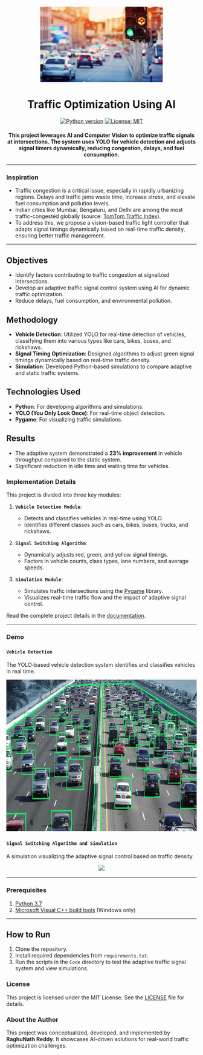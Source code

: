 <p align="center">
 <img height=199px src="./traffic-signal.jpeg" alt="Traffic Signal Timer">
</p>

<h1 align="center">Traffic Optimization Using AI</h1>

<div align="center">

[![Python version](https://img.shields.io/badge/python-3.7-blue.svg)](https://www.python.org/downloads/release/python-370/)
[![License: MIT](https://img.shields.io/badge/License-MIT-green.svg)](./LICENSE)

<h4>This project leverages AI and Computer Vision to optimize traffic signals at intersections. The system uses YOLO for vehicle detection and adjusts signal timers dynamically, reducing congestion, delays, and fuel consumption.</h4>

</div>

-----------------------------------------
### Inspiration

- Traffic congestion is a critical issue, especially in rapidly urbanizing regions. Delays and traffic jams waste time, increase stress, and elevate fuel consumption and pollution levels.
- Indian cities like Mumbai, Bengaluru, and Delhi are among the most traffic-congested globally (source: [TomTom Traffic Index](https://www.tomtom.com/en_gb/traffic-index/ranking/)).
- To address this, we propose a vision-based traffic light controller that adapts signal timings dynamically based on real-time traffic density, ensuring better traffic management.

------------------------------------------

## Objectives
- Identify factors contributing to traffic congestion at signalized intersections.
- Develop an adaptive traffic signal control system using AI for dynamic traffic optimization.
- Reduce delays, fuel consumption, and environmental pollution.

## Methodology
- **Vehicle Detection**: Utilized YOLO for real-time detection of vehicles, classifying them into various types like cars, bikes, buses, and rickshaws.
- **Signal Timing Optimization**: Designed algorithms to adjust green signal timings dynamically based on real-time traffic density.
- **Simulation**: Developed Python-based simulations to compare adaptive and static traffic systems.

## Technologies Used
- **Python**: For developing algorithms and simulations.
- **YOLO (You Only Look Once)**: For real-time object detection.
- **Pygame**: For visualizing traffic simulations.

## Results
- The adaptive system demonstrated a **23% improvement** in vehicle throughput compared to the static system.
- Significant reduction in idle time and waiting time for vehicles.

### Implementation Details

This project is divided into three key modules:

1. **`Vehicle Detection Module`**:
   - Detects and classifies vehicles in real-time using YOLO.
   - Identifies different classes such as cars, bikes, buses, trucks, and rickshaws.

2. **`Signal Switching Algorithm`**:
   - Dynamically adjusts red, green, and yellow signal timings.
   - Factors in vehicle counts, class types, lane numbers, and average speeds.

3. **`Simulation Module`**:
   - Simulates traffic intersections using the [Pygame](https://www.pygame.org/news) library.
   - Visualizes real-time traffic flow and the impact of adaptive signal control.

Read the complete project details in the [documentation](./docs/Project_Report.pdf).

------------------------------------------
### Demo

#### `Vehicle Detection`
The YOLO-based vehicle detection system identifies and classifies vehicles in real time.
<p align="center">
   <img height=400px src="./vehicle-detection.jpg" alt="Vehicle Detection">
</p>

#### `Signal Switching Algorithm and Simulation`
A simulation visualizing the adaptive signal control based on traffic density.
<p align="center">
   <img src="./Demo.gif">
</p>

------------------------------------------
### Prerequisites

1. [Python 3.7](https://www.python.org/downloads/release/python-370/)
2. [Microsoft Visual C++ build tools](http://go.microsoft.com/fwlink/?LinkId=691126&fixForIE=.exe.) (Windows only)

------------------------------------------
## How to Run
1. Clone the repository.
2. Install required dependencies from `requirements.txt`.
3. Run the scripts in the `Code` directory to test the adaptive traffic signal system and view simulations.

### License
This project is licensed under the MIT License. See the [LICENSE](./LICENSE) file for details.

### About the Author
This project was conceptualized, developed, and implemented by **RaghuNath Reddy**. It showcases AI-driven solutions for real-world traffic optimization challenges.
